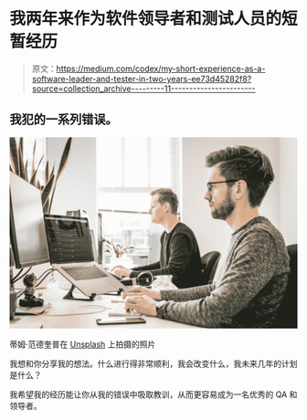 # 我两年来作为软件领导者和测试人员的短暂经历

> 原文：<https://medium.com/codex/my-short-experience-as-a-software-leader-and-tester-in-two-years-ee73d45282f8?source=collection_archive---------11----------------------->

## 我犯的一系列错误。

![](img/fcb8fa64e75774b4d831b25d328bbd03.png)

蒂姆·范德奎普在 [Unsplash](https://unsplash.com?utm_source=medium&utm_medium=referral) 上拍摄的照片

我想和你分享我的想法。什么进行得非常顺利，我会改变什么，我未来几年的计划是什么？

我希望我的经历能让你从我的错误中吸取教训，从而更容易成为一名优秀的 QA 和领导者。